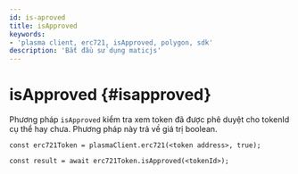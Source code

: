 ```yaml
---
id: is-aproved
title: isApproved
keywords:
- 'plasma client, erc721, isApproved, polygon, sdk'
description: 'Bắt đầu sử dụng maticjs'
---
```


# isApproved {#isapproved}

Phương pháp `isApproved` kiểm tra xem token đã được phê duyệt cho tokenId cụ thể hay chưa. Phương pháp này trả về giá trị boolean.

```
const erc721Token = plasmaClient.erc721(<token address>, true);

const result = await erc721Token.isApproved(<tokenId>);

```
